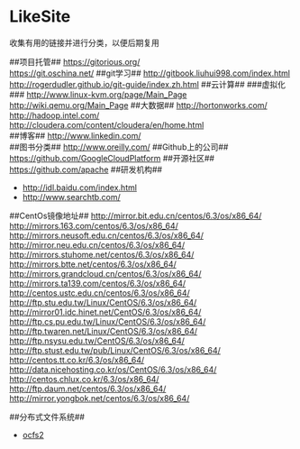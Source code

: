 LikeSite
========

收集有用的链接并进行分类，以便后期复用

##项目托管##
https://gitorious.org/  
https://git.oschina.net/
##git学习##
http://gitbook.liuhui998.com/index.html  
http://rogerdudler.github.io/git-guide/index.zh.html
##云计算##
###虚拟化###
http://www.linux-kvm.org/page/Main_Page  
http://wiki.qemu.org/Main_Page
##大数据##
http://hortonworks.com/  
http://hadoop.intel.com/
http://cloudera.com/content/cloudera/en/home.html  
##博客##
http://www.linkedin.com/  
##图书分类##
http://www.oreilly.com/
##Github上的公司##
https://github.com/GoogleCloudPlatform
##开源社区##
https://github.com/apache
##研发机构##
* http://idl.baidu.com/index.html
* http://www.searchtb.com/

##CentOs镜像地址##
http://mirror.bit.edu.cn/centos/6.3/os/x86_64/   
http://mirrors.163.com/centos/6.3/os/x86_64/  
http://mirrors.neusoft.edu.cn/centos/6.3/os/x86_64/  
http://mirror.neu.edu.cn/centos/6.3/os/x86_64/  
http://mirrors.stuhome.net/centos/6.3/os/x86_64/  
http://mirrors.btte.net/centos/6.3/os/x86_64/  
http://mirrors.grandcloud.cn/centos/6.3/os/x86_64/  
http://mirrors.ta139.com/centos/6.3/os/x86_64/  
http://centos.ustc.edu.cn/centos/6.3/os/x86_64/  
http://ftp.stu.edu.tw/Linux/CentOS/6.3/os/x86_64/  
http://mirror01.idc.hinet.net/CentOS/6.3/os/x86_64/  
http://ftp.cs.pu.edu.tw/Linux/CentOS/6.3/os/x86_64/  
http://ftp.twaren.net/Linux/CentOS/6.3/os/x86_64/  
http://ftp.nsysu.edu.tw/CentOS/6.3/os/x86_64/  
http://ftp.stust.edu.tw/pub/Linux/CentOS/6.3/os/x86_64/  
http://centos.tt.co.kr/6.3/os/x86_64/  
http://data.nicehosting.co.kr/os/CentOS/6.3/os/x86_64/  
http://centos.chlux.co.kr/6.3/os/x86_64/  
http://ftp.daum.net/centos/6.3/os/x86_64/  
http://mirror.yongbok.net/centos/6.3/os/x86_64/  

##分布式文件系统##
* [ocfs2](https://oss.oracle.com/projects/)

